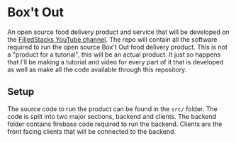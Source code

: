 # Box't Out

An open source food delivery product and service that will be developed on the [FilledStacks YouTube channel](https://youtube.com/playlist?list=PLdTodMosi-BzqMe7fU9Bin3z14_hqNHRA). The repo will contain all the software required to run the open source Box't Out food delivery product. This is not a "product for a tutorial", this will be an actual product. It just so happens that I'll be making a tutorial and video for every part of it that is developed as well as make all the code available through this repository.

## Setup

The source code to run the product can be found in the `src/` folder. The code is split into two major sections, backend and clients. The backend folder contains firebase code required to run the backend. Clients are the front facing clients that will be connected to the backend.
